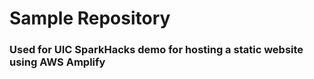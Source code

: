 # Sample Repository

### Used for UIC SparkHacks demo for hosting a static website using AWS Amplify
